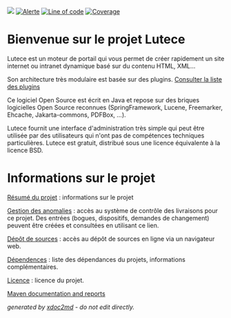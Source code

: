 ![](https://dev.lutece.paris.fr/jenkins/buildStatus/icon?job=core-deploy)
[![Alerte](https://dev.lutece.paris.fr/sonar/api/project_badges/measure?project=fr.paris.lutece.plugins%3Alutece-core&metric=alert_status)](https://dev.lutece.paris.fr/sonar/dashboard?id=fr.paris.lutece.plugins%3Alutece-core)
[![Line of code](https://dev.lutece.paris.fr/sonar/api/project_badges/measure?project=fr.paris.lutece.plugins%3Alutece-core&metric=ncloc)](https://dev.lutece.paris.fr/sonar/dashboard?id=fr.paris.lutece.plugins%3Alutece-core)
[![Coverage](https://dev.lutece.paris.fr/sonar/api/project_badges/measure?project=fr.paris.lutece.plugins%3Alutece-core&metric=coverage)](https://dev.lutece.paris.fr/sonar/dashboard?id=fr.paris.lutece.plugins%3Alutece-core)

# Bienvenue sur le projet Lutece

Lutece est un moteur de portail qui vous permet de créer rapidement un site internet ou intranet dynamique basé sur du contenu HTML, XML...

Son architecture très modulaire est basée sur des plugins. [Consulter la liste des plugins](http://dev.lutece.paris.fr/fr/available-plugins.html) 

Ce logiciel Open Source est écrit en Java et repose sur des briques logicielles Open Source reconnues (SpringFramework, Lucene, Freemarker, Ehcache, Jakarta-commons, PDFBox, ...).

Lutece fournit une interface d'administration très simple qui peut être utilisée par des utilisateurs qui n'ont pas de compétences techniques particulières. Lutece est gratuit, distribué sous une licence équivalente à la licence BSD.

# Informations sur le projet

 [Résumé du projet](project-summary.html) : informations sur le projet

 [Gestion des anomalies](http://dev.lutece.paris.fr/jira/browse/LUTECE) : accès au système de contrôle des livraisons pour ce projet. Des entrées (bogues, dispositifs, demandes de changement) peuvent être créées et consultées en utilisant ce lien.

 [Dépôt de sources](https://github.com/lutece-platform/lutece-core/) : accès au dépôt de sources en ligne via un navigateur web.

 [Dépendences](dependencies.html) : liste des dépendances du projets, informations complémentaires.

 [Licence](license.html) : licence du projet.


[Maven documentation and reports](https://dev.lutece.paris.fr/plugins/lutece-core/)



 *generated by [xdoc2md](https://github.com/lutece-platform/tools-maven-xdoc2md-plugin) - do not edit directly.*